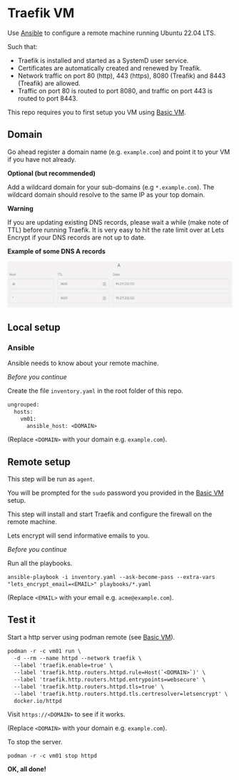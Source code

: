 # Traefik VM

Use [Ansible](https://docs.ansible.com/ansible/latest/index.html) to configure a remote machine running Ubuntu 22.04 LTS.

Such that:

- Traefik is installed and started as a SystemD user service.
- Certificates are automatically created and renewed by Treafik.
- Network traffic on port 80 (http), 443 (https), 8080 (Treafik) and 8443 (Treafik) are allowed.
- Traffic on port 80 is routed to port 8080, and traffic on port 443 is routed to port 8443.

This repo requires you to first setup you VM using [Basic VM](https://github.com/andrtell/basic-vm). 

## Domain

Go ahead register a domain name (e.g. `example.com`) and point it to your VM if you have not already.

**Optional (but recommended)**

Add a wildcard domain for your sub-domains (e.g `*.example.com`). The wildcard domain should resolve to the same IP as your top domain.

**Warning**

If you are updating existing DNS records, please wait a while (make note of TTL) before running Traefik. It is very easy to hit the rate limit over at Lets Encrypt if your DNS records are not up to date.

**Example of some DNS A records**

![Picture of DNS records](dns_a_records.png)

## Local setup

### Ansible

Ansible needs to know about your remote machine.

*Before you continue*

Create the file `inventory.yaml` in the root folder of this repo.

```
ungrouped:
  hosts:
    vm01:
      ansible_host: <DOMAIN>
```

(Replace `<DOMAIN>` with your domain e.g. `example.com`).

## Remote setup

This step will be run as `agent`.

You will be prompted for the `sudo` password you provided in the [Basic VM](https://github.com/andrtell/basic-vm) setup.

This step will install and start Traefik and configure the firewall on the remote machine.

Lets encrypt will send informative emails to you. 

*Before you continue*

Run all the playbooks.

```
ansible-playbook -i inventory.yaml --ask-become-pass --extra-vars "lets_encrypt_email=<EMAIL>" playbooks/*.yaml
```
(Replace `<EMAIL>` with your email e.g. `acme@example.com`).

## Test it

Start a http server using podman remote (see [Basic VM](https://github.com/andrtell/basic-vm)).

```
podman -r -c vm01 run \
  -d --rm --name httpd --network traefik \
  --label 'traefik.enable=true' \
  --label 'traefik.http.routers.httpd.rule=Host(`<DOMAIN>`)' \
  --label 'traefik.http.routers.httpd.entrypoints=websecure' \
  --label 'traefik.http.routers.httpd.tls=true' \
  --label 'traefik.http.routers.httpd.tls.certresolver=letsencrypt' \
  docker.io/httpd
```

Visit `https://<DOMAIN>` to see if it works.

(Replace `<DOMAIN>` with your domain e.g. `example.com`).

To stop the server.

```
podman -r -c vm01 stop httpd
```

**OK, all done!**
